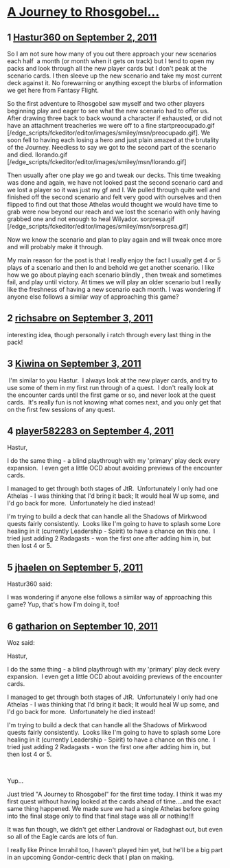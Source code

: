 # [A Journey to Rhosgobel...](https://community.fantasyflightgames.com/topic/52588-a-journey-to-rhosgobel/)

## 1 [Hastur360 on September 2, 2011](https://community.fantasyflightgames.com/topic/52588-a-journey-to-rhosgobel/?do=findComment&comment=523441)

So I am not sure how many of you out there approach your new scenarios each half  a month (or month when it gets on track) but I tend to open my packs and look through all the new player cards but I don't peak at the scenario cards. I then sleeve up the new scenario and take my most current deck against it. No forewarning or anything except the blurbs of information we get here from Fantasy Flight.

So the first adventure to Rhosgobel saw myself and two other players beginning play and eager to see what the new scenario had to offer us. After drawing three back to back wound a character if exhausted, or did not have an attachment treacheries we were off to a fine startpreocupado.gif [/edge_scripts/fckeditor/editor/images/smiley/msn/preocupado.gif]. We soon fell to having each losing a hero and just plain amazed at the brutality of the Journey. Needless to say we got to the second part of the scenario and died. llorando.gif [/edge_scripts/fckeditor/editor/images/smiley/msn/llorando.gif]

Then usually after one play we go and tweak our decks. This time tweaking was done and again, we have not looked past the second scenario card and we lost a player so it was just my gf and I. We pulled through quite well and finished off the second scenario and felt very good with ourselves and then flipped to find out that those Athelas would thought we would have time to grab were now beyond our reach and we lost the scenario with only having grabbed one and not enough to heal Wilyador. sorpresa.gif [/edge_scripts/fckeditor/editor/images/smiley/msn/sorpresa.gif]

Now we know the scenario and plan to play again and will tweak once more and will probably make it through.

My main reason for the post is that I really enjoy the fact I usually get 4 or 5 plays of a scenario and then lo and behold we get another scenario. I like how we go about playing each scenario blindly , then tweak and sometimes fail, and play until victory. At times we will play an older scenario but I really like the freshness of having a new scenario each month. I was wondering if anyone else follows a similar way of approaching this game?

## 2 [richsabre on September 3, 2011](https://community.fantasyflightgames.com/topic/52588-a-journey-to-rhosgobel/?do=findComment&comment=523627)

interesting idea, though personally i ratch through every last thing in the pack!

## 3 [Kiwina on September 3, 2011](https://community.fantasyflightgames.com/topic/52588-a-journey-to-rhosgobel/?do=findComment&comment=523634)

 I'm similar to you Hastur.  I always look at the new player cards, and try to use some of them in my first run through of a quest.  I don't really look at the encounter cards until the first game or so, and never look at the quest cards.  It's really fun is not knowing what comes next, and you only get that on the first few sessions of any quest.

## 4 [player582283 on September 4, 2011](https://community.fantasyflightgames.com/topic/52588-a-journey-to-rhosgobel/?do=findComment&comment=523953)

Hastur,

I do the same thing - a blind playthrough with my 'primary' play deck every expansion.  I even get a little OCD about avoiding previews of the encounter cards. 

I managed to get through both stages of JtR.  Unfortunately I only had one Athelas - I was thinking that I'd bring it back; It would heal W up some, and I'd go back for more.  Unfortunately he died instead!

I'm trying to build a deck that can handle all the Shadows of Mirkwood quests fairly consistently.  Looks like I'm going to have to splash some Lore healing in it (currently Leadership - Spirit) to have a chance on this one.  I tried just adding 2 Radagasts - won the first one after adding him in, but then lost 4 or 5.

## 5 [jhaelen on September 5, 2011](https://community.fantasyflightgames.com/topic/52588-a-journey-to-rhosgobel/?do=findComment&comment=524268)

Hastur360 said:

I was wondering if anyone else follows a similar way of approaching this game?
Yup, that's how I'm doing it, too!

## 6 [gatharion on September 10, 2011](https://community.fantasyflightgames.com/topic/52588-a-journey-to-rhosgobel/?do=findComment&comment=526580)

Woz said:

Hastur,

I do the same thing - a blind playthrough with my 'primary' play deck every expansion.  I even get a little OCD about avoiding previews of the encounter cards. 

I managed to get through both stages of JtR.  Unfortunately I only had one Athelas - I was thinking that I'd bring it back; It would heal W up some, and I'd go back for more.  Unfortunately he died instead!

I'm trying to build a deck that can handle all the Shadows of Mirkwood quests fairly consistently.  Looks like I'm going to have to splash some Lore healing in it (currently Leadership - Spirit) to have a chance on this one.  I tried just adding 2 Radagasts - won the first one after adding him in, but then lost 4 or 5.



 

Yup...

Just tried "A Journey to Rhosgobel" for the first time today. I think it was my first quest without having looked at the cards ahead of time....and the exact same thing happened. We made sure we had a single Athelas before going into the final stage only to find that final stage was all or nothing!!!

It was fun though, we didn't get either Landroval or Radaghast out, but even so all of the Eagle cards are lots of fun. 

I really like Prince Imrahil too, I haven't played him yet, but he'll be a big part in an upcoming Gondor-centric deck that I plan on making.

 

